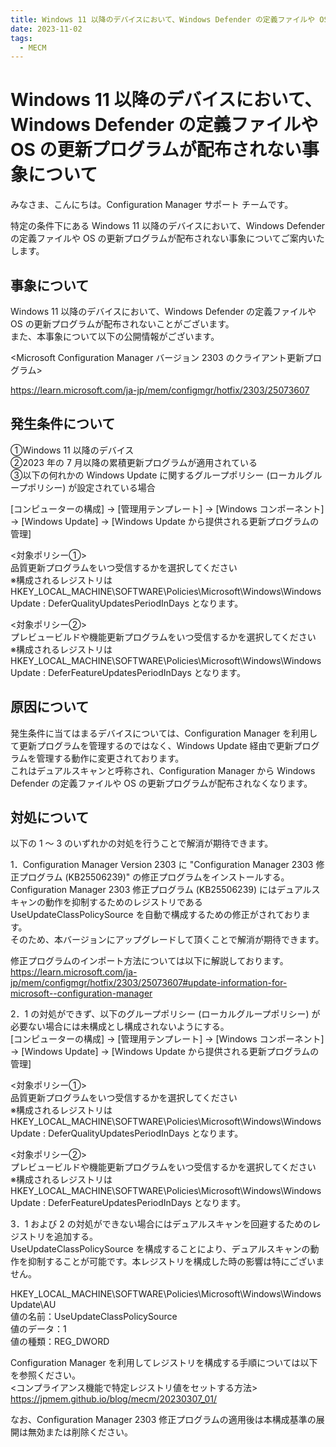 ```yaml
---
title: Windows 11 以降のデバイスにおいて、Windows Defender の定義ファイルや OS の更新プログラムが配布されない事象について
date: 2023-11-02
tags:
  - MECM
---
```


# Windows 11 以降のデバイスにおいて、Windows Defender の定義ファイルや OS の更新プログラムが配布されない事象について

みなさま、こんにちは。Configuration Manager サポート チームです。

特定の条件下にある Windows 11 以降のデバイスにおいて、Windows Defender の定義ファイルや OS の更新プログラムが配布されない事象についてご案内いたします。

## 事象について
Windows 11 以降のデバイスにおいて、Windows Defender の定義ファイルや OS の更新プログラムが配布されないことがございます。  
また、本事象について以下の公開情報がございます。

<Microsoft Configuration Manager バージョン 2303 のクライアント更新プログラム>

https://learn.microsoft.com/ja-jp/mem/configmgr/hotfix/2303/25073607


## 発生条件について
①Windows 11 以降のデバイス  
②2023 年の 7 月以降の累積更新プログラムが適用されている  
③以下の何れかの Windows Update に関するグループポリシー (ローカルグループポリシー) が設定されている場合  

[コンピューターの構成] -> [管理用テンプレート] -> [Windows コンポーネント] -> [Windows Update] -> [Windows Update から提供される更新プログラムの管理] 

<対象ポリシー①>  
品質更新プログラムをいつ受信するかを選択してください   
※構成されるレジストリは HKEY_LOCAL_MACHINE\SOFTWARE\Policies\Microsoft\Windows\WindowsUpdate : DeferQualityUpdatesPeriodInDays となります。

<対象ポリシー②>  
プレビュービルドや機能更新プログラムをいつ受信するかを選択してください  
※構成されるレジストリは HKEY_LOCAL_MACHINE\SOFTWARE\Policies\Microsoft\Windows\WindowsUpdate : DeferFeatureUpdatesPeriodInDays となります。

## 原因について
発生条件に当てはまるデバイスについては、Configuration Manager を利用して更新プログラムを管理するのではなく、Windows Update 経由で更新プログラムを管理する動作に変更されております。  
これはデュアルスキャンと呼称され、Configuration Manager から Windows Defender の定義ファイルや OS の更新プログラムが配布されなくなります。

## 対処について
以下の 1 ～ 3 のいずれかの対処を行うことで解消が期待できます。  

1．Configuration Manager Version 2303 に "Configuration Manager 2303 修正プログラム (KB25506239)" の修正プログラムをインストールする。  
Configuration Manager 2303 修正プログラム (KB25506239) にはデュアルスキャンの動作を抑制するためのレジストリである UseUpdateClassPolicySource を自動で構成するための修正がされております。  
そのため、本バージョンにアップグレードして頂くことで解消が期待できます。  

修正プログラムのインポート方法については以下に解説しております。  
https://learn.microsoft.com/ja-jp/mem/configmgr/hotfix/2303/25073607#update-information-for-microsoft--configuration-manager

2．1 の対処ができず、以下のグループポリシー (ローカルグループポリシー) が必要ない場合には未構成とし構成されないようにする。  
[コンピューターの構成] -> [管理用テンプレート] -> [Windows コンポーネント] -> [Windows Update] -> [Windows Update から提供される更新プログラムの管理] 

<対象ポリシー①>  
品質更新プログラムをいつ受信するかを選択してください   
※構成されるレジストリは HKEY_LOCAL_MACHINE\SOFTWARE\Policies\Microsoft\Windows\WindowsUpdate : DeferQualityUpdatesPeriodInDays となります。

<対象ポリシー②>  
プレビュービルドや機能更新プログラムをいつ受信するかを選択してください  
※構成されるレジストリは HKEY_LOCAL_MACHINE\SOFTWARE\Policies\Microsoft\Windows\WindowsUpdate : DeferFeatureUpdatesPeriodInDays となります。  

3．1 および 2 の対処ができない場合にはデュアルスキャンを回避するためのレジストリを追加する。  
UseUpdateClassPolicySource を構成することにより、デュアルスキャンの動作を抑制することが可能です。本レジストリを構成した時の影響は特にございません。   

HKEY_LOCAL_MACHINE\SOFTWARE\Policies\Microsoft\Windows\WindowsUpdate\AU  
値の名前：UseUpdateClassPolicySource  
値のデータ：1  
値の種類：REG_DWORD  

Configuration Manager を利用してレジストリを構成する手順については以下を参照ください。   
<コンプライアンス機能で特定レジストリ値をセットする方法>  
https://jpmem.github.io/blog/mecm/20230307_01/

なお、Configuration Manager 2303 修正プログラムの適用後は本構成基準の展開は無効または削除ください。
